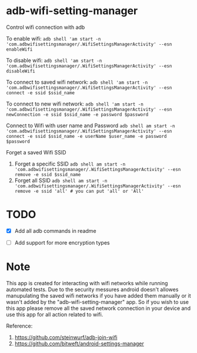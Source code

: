 # adb-wifi-setting-manager
Control wifi connection with adb

To enable wifi:
  `adb shell 'am start -n 'com.adbwifisettingsmanager/.WifiSettingsManagerActivity' --esn enableWifi`

To disable wifi:
  `adb shell 'am start -n 'com.adbwifisettingsmanager/.WifiSettingsManagerActivity' --esn disableWifi`

To connect to saved wifi network:
  `adb shell 'am start -n 'com.adbwifisettingsmanager/.WifiSettingsManagerActivity' --esn connect -e ssid $ssid_name`

To connect to new wifi network:
  `adb shell 'am start -n 'com.adbwifisettingsmanager/.WifiSettingsManagerActivity' --esn newConnection -e ssid $ssid_name -e password $password`

Connect to Wifi with user name and Password
  `adb shell am start -n 'com.adbwifisettingsmanager/.WifiSettingsManagerActivity' --esn connect -e ssid $ssid_name -e userName $user_name -e password $password`

Forget a saved Wifi SSID
1. Forget a specific SSID
  `adb shell am start -n 'com.adbwifisettingsmanager/.WifiSettingsManagerActivity' --esn remove -e ssid $ssid_name`
2. Forget all SSID
  `adb shell am start -n 'com.adbwifisettingsmanager/.WifiSettingsManagerActivity' --esn remove -e ssid 'all' # you can put 'all' or 'All'`

# TODO
* [x] Add all adb commands in readme
* [ ] Add support for more encryption types


# Note 
This app is created for interacting with wifi networks while running automated tests. Due to the security messures android doesn't allowes manupulating the saved wifi networks if you have added them manually or it wasn't added by the "adb-wifi-setting-manager" app. So if you wish to use this app please remove all the saved network connection in your device and use this app for all action related to wifi.

Reference:
1. https://github.com/steinwurf/adb-join-wifi
2. https://github.com/bitweft/android-settings-manager
